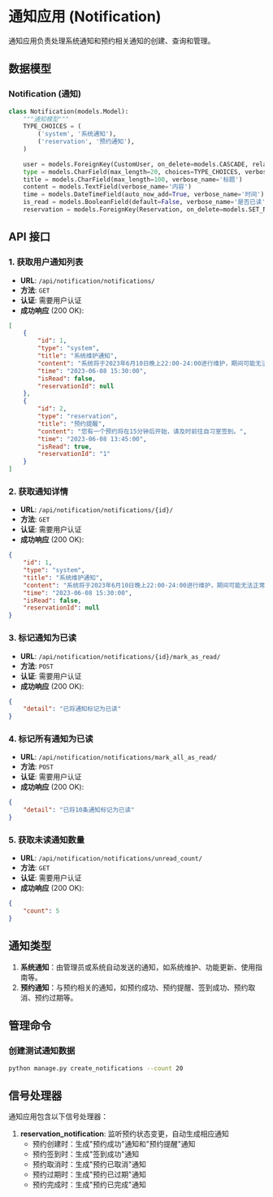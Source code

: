 # 通知应用 (Notification)

通知应用负责处理系统通知和预约相关通知的创建、查询和管理。

## 数据模型

### Notification (通知)

```python
class Notification(models.Model):
    """通知模型"""
    TYPE_CHOICES = (
        ('system', '系统通知'),
        ('reservation', '预约通知'),
    )
    
    user = models.ForeignKey(CustomUser, on_delete=models.CASCADE, related_name='notifications', verbose_name='用户')
    type = models.CharField(max_length=20, choices=TYPE_CHOICES, verbose_name='类型')
    title = models.CharField(max_length=100, verbose_name='标题')
    content = models.TextField(verbose_name='内容')
    time = models.DateTimeField(auto_now_add=True, verbose_name='时间')
    is_read = models.BooleanField(default=False, verbose_name='是否已读')
    reservation = models.ForeignKey(Reservation, on_delete=models.SET_NULL, null=True, blank=True, verbose_name='相关预约')
```

## API 接口

### 1. 获取用户通知列表

- **URL**: `/api/notification/notifications/`
- **方法**: `GET`
- **认证**: 需要用户认证
- **成功响应** (200 OK):
```json
[
    {
        "id": 1,
        "type": "system",
        "title": "系统维护通知",
        "content": "系统将于2023年6月10日晚上22:00-24:00进行维护，期间可能无法正常使用。",
        "time": "2023-06-08 15:30:00",
        "isRead": false,
        "reservationId": null
    },
    {
        "id": 2,
        "type": "reservation",
        "title": "预约提醒",
        "content": "您有一个预约将在15分钟后开始，请及时前往自习室签到。",
        "time": "2023-06-08 13:45:00",
        "isRead": true,
        "reservationId": "1"
    }
]
```

### 2. 获取通知详情

- **URL**: `/api/notification/notifications/{id}/`
- **方法**: `GET`
- **认证**: 需要用户认证
- **成功响应** (200 OK):
```json
{
    "id": 1,
    "type": "system",
    "title": "系统维护通知",
    "content": "系统将于2023年6月10日晚上22:00-24:00进行维护，期间可能无法正常使用。",
    "time": "2023-06-08 15:30:00",
    "isRead": false,
    "reservationId": null
}
```

### 3. 标记通知为已读

- **URL**: `/api/notification/notifications/{id}/mark_as_read/`
- **方法**: `POST`
- **认证**: 需要用户认证
- **成功响应** (200 OK):
```json
{
    "detail": "已将通知标记为已读"
}
```

### 4. 标记所有通知为已读

- **URL**: `/api/notification/notifications/mark_all_as_read/`
- **方法**: `POST`
- **认证**: 需要用户认证
- **成功响应** (200 OK):
```json
{
    "detail": "已将10条通知标记为已读"
}
```

### 5. 获取未读通知数量

- **URL**: `/api/notification/notifications/unread_count/`
- **方法**: `GET`
- **认证**: 需要用户认证
- **成功响应** (200 OK):
```json
{
    "count": 5
}
```

## 通知类型

1. **系统通知**：由管理员或系统自动发送的通知，如系统维护、功能更新、使用指南等。
2. **预约通知**：与预约相关的通知，如预约成功、预约提醒、签到成功、预约取消、预约过期等。

## 管理命令

### 创建测试通知数据

```bash
python manage.py create_notifications --count 20
```

## 信号处理器

通知应用包含以下信号处理器：

1. **reservation_notification**: 监听预约状态变更，自动生成相应通知
   - 预约创建时：生成"预约成功"通知和"预约提醒"通知
   - 预约签到时：生成"签到成功"通知
   - 预约取消时：生成"预约已取消"通知
   - 预约过期时：生成"预约已过期"通知
   - 预约完成时：生成"预约已完成"通知 